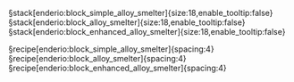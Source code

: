 §stack[enderio:block_simple_alloy_smelter]{size:18,enable_tooltip:false}§stack[enderio:block_alloy_smelter]{size:18,enable_tooltip:false}§stack[enderio:block_enhanced_alloy_smelter]{size:18,enable_tooltip:false}

§recipe[enderio:block_simple_alloy_smelter]{spacing:4}
§recipe[enderio:block_alloy_smelter]{spacing:4}
§recipe[enderio:block_enhanced_alloy_smelter]{spacing:4}
